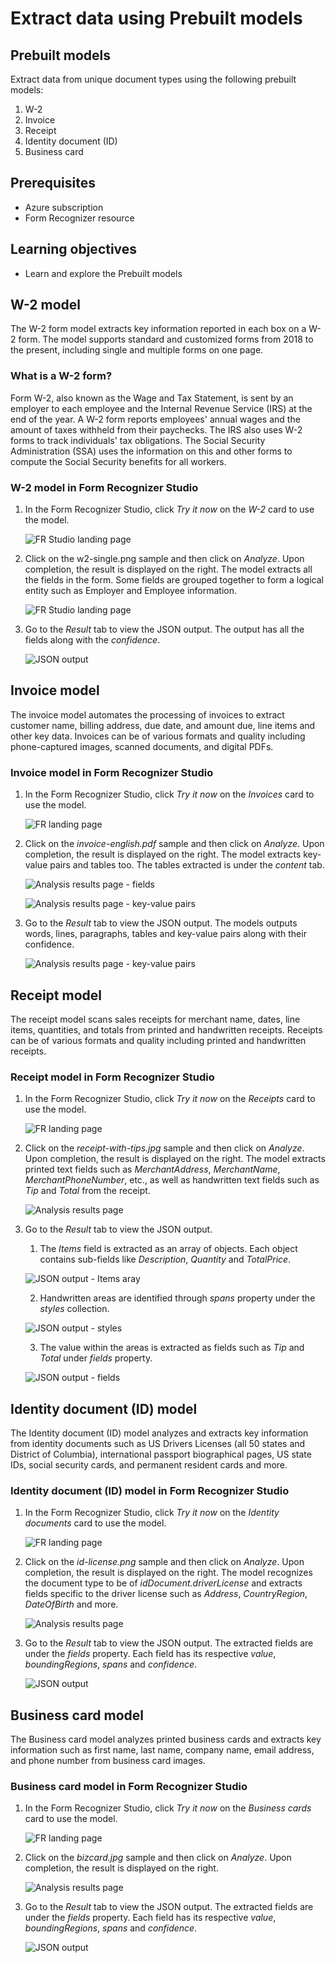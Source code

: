 # Extract data using Prebuilt models

## Prebuilt models

Extract data from unique document types using the following prebuilt models:
1. W-2
2. Invoice
3. Receipt
4. Identity document (ID)
5. Business card

## Prerequisites

* Azure subscription
* Form Recognizer resource

## Learning objectives

* Learn and explore the Prebuilt models

## W-2 model

The W-2 form model extracts key information reported in each box on a W-2 form. The model supports standard and customized forms from 2018 to the present, including single and multiple forms on one page.

### What is a W-2 form?

Form W-2, also known as the Wage and Tax Statement, is sent by an employer to each employee and the Internal Revenue Service (IRS) at the end of the year. A W-2 form reports employees' annual wages and the amount of taxes withheld from their paychecks. The IRS also uses W-2 forms to track individuals' tax obligations. The Social Security Administration (SSA) uses the information on this and other forms to compute the Social Security benefits for all workers.

### W-2 model in Form Recognizer Studio

1. In the Form Recognizer Studio, click _Try it now_ on the _W-2_ card to use the model.

    ![FR Studio landing page](https://github.com/CSALabsAutomation/azure-ai-ml-document-processing-lab/blob/master/steps/03_extract_data_using_prebuilt_models/assets/1.1.png)

2. Click on the w2-single.png sample and then click on _Analyze_. Upon completion, the result is displayed on the right. The model extracts all the fields in the form. Some fields are grouped together to form a logical entity such as Employer and Employee information. 

    ![FR Studio landing page](https://github.com/CSALabsAutomation/azure-ai-ml-document-processing-lab/blob/master/steps/03_extract_data_using_prebuilt_models/assets/1.2.png)

3. Go to the _Result_ tab to view the JSON output. The output has all the fields along with the _confidence_.

    ![JSON output](https://github.com/CSALabsAutomation/azure-ai-ml-document-processing-lab/blob/master/steps/03_extract_data_using_prebuilt_models/assets/1.3.png)


## Invoice model

The invoice model automates the processing of invoices to extract customer name, billing address, due date, and amount due, line items and other key data. Invoices can be of various formats and quality including phone-captured images, scanned documents, and digital PDFs.

### Invoice model in Form Recognizer Studio

1. In the Form Recognizer Studio, click _Try it now_ on the _Invoices_ card to use the model.

    ![FR landing page](https://github.com/CSALabsAutomation/azure-ai-ml-document-processing-lab/blob/master/steps/03_extract_data_using_prebuilt_models/assets/2.1.png)

2. Click on the _invoice-english.pdf_ sample and then click on _Analyze_. Upon completion, the result is displayed on the right. The model extracts key-value pairs and tables too. The tables extracted is under the _content_ tab.

    ![Analysis results page - fields](https://github.com/CSALabsAutomation/azure-ai-ml-document-processing-lab/blob/master/steps/03_extract_data_using_prebuilt_models/assets/2.2.png)

    ![Analysis results page - key-value pairs](https://github.com/CSALabsAutomation/azure-ai-ml-document-processing-lab/blob/master/steps/03_extract_data_using_prebuilt_models/assets/2.3.png)

3. Go to the _Result_ tab to view the JSON output. The models outputs words, lines, paragraphs, tables and key-value pairs along with their confidence.

    ![Analysis results page - key-value pairs](https://github.com/CSALabsAutomation/azure-ai-ml-document-processing-lab/blob/master/steps/03_extract_data_using_prebuilt_models/assets/2.4.png)

## Receipt model

The receipt model scans sales receipts for merchant name, dates, line items, quantities, and totals from printed and handwritten receipts. Receipts can be of various formats and quality including printed and handwritten receipts.

### Receipt model in Form Recognizer Studio

1. In the Form Recognizer Studio, click _Try it now_ on the _Receipts_ card to use the model.

    ![FR landing page](https://github.com/CSALabsAutomation/azure-ai-ml-document-processing-lab/blob/master/steps/03_extract_data_using_prebuilt_models/assets/3.1.png)

2. Click on the _receipt-with-tips.jpg_ sample and then click on _Analyze_. Upon completion, the result is displayed on the right. The model extracts printed text fields such as _MerchantAddress_, _MerchantName_, _MerchantPhoneNumber_, etc., as well as handwritten text fields such as _Tip_ and _Total_ from the receipt. 

    ![Analysis results page](https://github.com/CSALabsAutomation/azure-ai-ml-document-processing-lab/blob/master/steps/03_extract_data_using_prebuilt_models/assets/3.2.png)

3. Go to the _Result_ tab to view the JSON output. 
    
    1. The _Items_ field is extracted as an array of objects. Each object contains sub-fields like _Description_, _Quantity_ and _TotalPrice_. 
    
    ![JSON output - Items aray](https://github.com/CSALabsAutomation/azure-ai-ml-document-processing-lab/blob/master/steps/03_extract_data_using_prebuilt_models/assets/3.3.png)

    2. Handwritten areas are identified through _spans_ property under the _styles_ collection. 
    
    ![JSON output - styles](https://github.com/CSALabsAutomation/azure-ai-ml-document-processing-lab/blob/master/steps/03_extract_data_using_prebuilt_models/assets/3.5.png)
    
    3. The value within the areas is extracted as fields such as _Tip_ and _Total_ under _fields_ property.
    
    ![JSON output - fields](https://github.com/CSALabsAutomation/azure-ai-ml-document-processing-lab/blob/master/steps/03_extract_data_using_prebuilt_models/assets/3.4.png)

## Identity document (ID) model

The Identity document (ID) model analyzes and extracts key information from identity documents such as US Drivers Licenses (all 50 states and District of Columbia), international passport biographical pages, US state IDs, social security cards, and permanent resident cards and more.

### Identity document (ID) model in Form Recognizer Studio

1. In the Form Recognizer Studio, click _Try it now_ on the _Identity documents_ card to use the model.

    ![FR landing page](https://github.com/CSALabsAutomation/azure-ai-ml-document-processing-lab/blob/master/steps/03_extract_data_using_prebuilt_models/assets/4.1.png)

2. Click on the _id-license.png_ sample and then click on _Analyze_. Upon completion, the result is displayed on the right. The model recognizes the document type to be of _idDocument.driverLicense_ and extracts fields specific to the driver license such as _Address_, _CountryRegion_, _DateOfBirth_ and more.

    ![Analysis results page](https://github.com/CSALabsAutomation/azure-ai-ml-document-processing-lab/blob/master/steps/03_extract_data_using_prebuilt_models/assets/4.2.png)

3. Go to the _Result_ tab to view the JSON output. The extracted fields are under the _fields_ property. Each field has its respective _value_, _boundingRegions_, _spans_ and _confidence_.

    ![JSON output](https://github.com/CSALabsAutomation/azure-ai-ml-document-processing-lab/blob/master/steps/03_extract_data_using_prebuilt_models/assets/4.3.png)

## Business card model

The Business card model analyzes printed business cards and extracts key information such as first name, last name, company name, email address, and phone number from business card images.

### Business card model in Form Recognizer Studio

1. In the Form Recognizer Studio, click _Try it now_ on the _Business cards_ card to use the model.

    ![FR landing page](https://github.com/CSALabsAutomation/azure-ai-ml-document-processing-lab/blob/master/steps/03_extract_data_using_prebuilt_models/assets/5.1.png)

2. Click on the _bizcard.jpg_ sample and then click on _Analyze_. Upon completion, the result is displayed on the right. 

    ![Analysis results page](https://github.com/CSALabsAutomation/azure-ai-ml-document-processing-lab/blob/master/steps/03_extract_data_using_prebuilt_models/assets/5.2.png)

3. Go to the _Result_ tab to view the JSON output. The extracted fields are under the _fields_ property. Each field has its respective _value_, _boundingRegions_, _spans_ and _confidence_.

    ![JSON output](https://github.com/CSALabsAutomation/azure-ai-ml-document-processing-lab/blob/master/steps/03_extract_data_using_prebuilt_models/assets/5.3.png)
